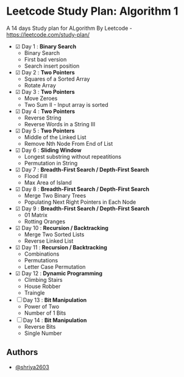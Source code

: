 # Leetcode Study Plan: Algorithm 1

A 14 days Study plan for ALgorithm By Leetcode - https://leetcode.com/study-plan/

- &#9745; Day 1 : **Binary Search**
  - Binary Search
  - First bad version
  - Search insert position
- &#9745; Day 2 : **Two Pointers**
  - Squares of a Sorted Array
  - Rotate Array
- &#9745; Day 3 : **Two Pointers**
  - Move Zeroes
  - Two Sum II - Input array is sorted
- &#9745; Day 4 : **Two Pointers**
  - Reverse String
  - Reverse Words in a String III
- &#9745; Day 5 : **Two Pointers**
  - Middle of the Linked List
  - Remove Nth Node From End of List
- &#9745; Day 6 : **Sliding Window**
  - Longest substring without repeatitions
  - Permutation in String
- &#9745; Day 7 : **Breadth-First Search / Depth-First Search**
  - Flood Fill
  - Max Area of Island
- &#9745; Day 8 : **Breadth-First Search / Depth-First Search**
  - Merge Two Binary Trees
  - Populating Next Right Pointers in Each Node
- &#9745; Day 9 : **Breadth-First Search / Depth-First Search**
  - 01 Matrix
  - Rotting Oranges
- &#9745; Day 10 : **Recursion / Backtracking**
  - Merge Two Sorted Lists
  - Reverse Linked List
- &#9745; Day 11 : **Recursion / Backtracking**
  - Combinations
  - Permutations
  - Letter Case Permutation
- &#9745; Day 12 : **Dynamic Programming**
  - Climbing Stairs
  - House Robber
  - Traingle
- &#9744; Day 13 : **Bit Manipulation**
  - Power of Two
  - Number of 1 Bits
- &#9744; Day 14 : **Bit Manipulation**
  - Reverse Bits
  - Single Number

## Authors

- [@shriya2603](https://www.github.com/shriya2603)
